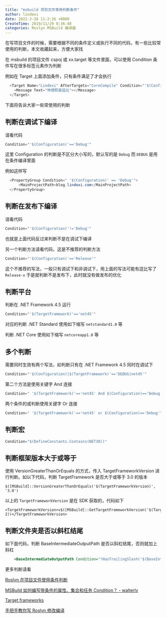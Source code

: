 ```yaml
---
title: "msbuild 项目文件常用判断条件"
author: lindexi
date: 2022-2-28 11:2:26 +0800
CreateTime: 2019/11/29 8:36:48
categories: Roslyn MSBuild 编译器
---
```


在写项目文件的时候，需要根据不同的条件定义或执行不同的代码，有一些比较常使用的判断，本文收藏起来，方便大家找

<!--more-->


<!-- CreateTime:2019/11/29 8:36:48 -->

<!-- 标签：Roslyn,MSBuild,编译器 -->


在 msbuild 的项目文件 cspoj 或 xx.target 等文件里面，可以使用 Condition 条件写在很多标签元素作为判断

例如在 Target 上面添加条件，只有条件满足了才会执行

```csharp
  <Target Name="Lindexi" AfterTargets="CoreCompile" Condition="'$(Configuration)|$(TargetFramework)'=='DEBUG|net45'">
    <Message Text="林德熙是逗比"></Message>
  </Target>
```

下面将告诉大家一些常使用的判断

## 判断在调试下编译

请看代码

```csharp
Condition="'$(Configuration)'=='Debug'"
```

这里 Configuration 的判断是不区分大小写的，默认写的是 `Debug` 而 `DEBUG` 是用在条件编译里面

例如这样写

```csharp
  <PropertyGroup Condition=" '$(Configuration)' == 'Debug'">
      <MainProjectPath>blog.lindexi.com</MainProjectPath>
  </PropertyGroup>
```

## 判断在发布下编译

请看代码

```csharp
Condition="'$(Configuration)'!='Debug'"
```

也就是上面代码反过来判断不是在调试下编译

另一个判断方法请看代码，这是不推荐的判断方法

```csharp
Condition="'$(Configuration)'=='Release'"
```

这个不推荐的写法，一般只有调试下和非调试下，用上面的写法可能有逗比写了 `Release-x` 于是就判断不是发布下，此时就没有做发布的优化

## 判断平台

判断在 .NET Framework 4.5 运行

```csharp
Condition="'$(TargetFramework)'=='net45'"
```

对应的判断 .NET Standard 使用如下缩写 `netstandard1.0` 等

判断 .NET Core 使用如下缩写 `netcoreapp1.0` 等

## 多个判断

需要同时生效有两个写法，如判断只有在 .NET Framework 4.5 同时在调试下

```csharp
Condition="'$(Configuration)|$(TargetFramework)'=='DEBUG|net45'"
```

第二个方法是使用关键字 And 连接

```csharp
Condition=" '$(TargetFramework)'=='net45' And $(Configuration)=='Debug'"
```

两个条件的或判断使用关键字 Or 连接

```csharp
Condition=" '$(TargetFramework)'=='net45' or $(Configuration)=='Debug'"
```

## 判断宏

```csharp
Condition="$(DefineConstants.Contains(NET30))"
```

## 判断框架版本大于或等于

使用 VersionGreaterThanOrEquals 的方式，传入 TargetFrameworkVersion 进行判断。如以下代码，判断 TargetFramework 是否大于或等于 3.0 的版本

```
$([MSBuild]::VersionGreaterThanOrEquals('$(TargetFrameworkVersion)', '3.0')
```

以上的 `TargetFrameworkVersion` 是在 SDK 获取的，代码如下

```
<TargetFrameworkVersion>v$([MSBuild]::GetTargetFrameworkVersion('$(TargetFramework)', 2))</TargetFrameworkVersion>
```

## 判断文件夹是否以斜杠结尾

如下面代码，判断 BaseIntermediateOutputPath 是否以斜杠结尾，否则就加上斜杠

```xml
    <BaseIntermediateOutputPath Condition="!HasTrailingSlash('$(BaseIntermediateOutputPath)')">$(BaseIntermediateOutputPath)\</BaseIntermediateOutputPath>
```


更多判断请看

[Roslyn 在项目文件使用条件判断](https://blog.lindexi.com/post/Roslyn-%E5%9C%A8%E9%A1%B9%E7%9B%AE%E6%96%87%E4%BB%B6%E4%BD%BF%E7%94%A8%E6%9D%A1%E4%BB%B6%E5%88%A4%E6%96%AD.html )

[MSBuild 如何编写带条件的属性、集合和任务 Condition？ - walterlv](https://blog.walterlv.com/post/how-to-write-msbuild-conditions.html )

[Target frameworks](https://docs.microsoft.com/en-us/dotnet/standard/frameworks?wt.mc_id=MVP )

[手把手教你写 Roslyn 修改编译](https://blog.lindexi.com/post/roslyn.html )

